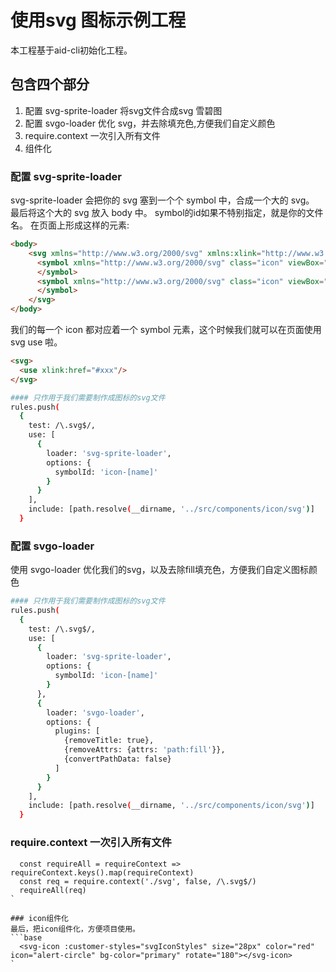 # 使用svg 图标示例工程

本工程基于aid-cli初始化工程。


## 包含四个部分
1. 配置 svg-sprite-loader 将svg文件合成svg 雪碧图
2. 配置 svgo-loader 优化 svg，并去除填充色,方便我们自定义颜色
3. require.context 一次引入所有文件
4. 组件化

### 配置 svg-sprite-loader

svg-sprite-loader 会把你的 svg 塞到一个个 symbol 中，合成一个大的 svg。
最后将这个大的 svg 放入 body 中。
symbol的id如果不特别指定，就是你的文件名。
在页面上形成这样的元素:

```html
<body>
    <svg xmlns="http://www.w3.org/2000/svg" xmlns:xlink="http://www.w3.org/1999/xlink" id="__SVG_SPRITE_NODE__">
      <symbol xmlns="http://www.w3.org/2000/svg" class="icon" viewBox="0 0 1024 1024" id="xxx">
      </symbol>
      <symbol xmlns="http://www.w3.org/2000/svg" class="icon" viewBox="0 0 1024 1024" id="xxx">
      </symbol>
    </svg>
</body>
```

我们的每一个 icon 都对应着一个 symbol 元素，这个时候我们就可以在页面使用 svg use 啦。
```html
<svg>
  <use xlink:href="#xxx"/>
</svg>
```

```bash
#### 只作用于我们需要制作成图标的svg文件
rules.push(
  {
    test: /\.svg$/,
    use: [
      {
        loader: 'svg-sprite-loader',
        options: {
          symbolId: 'icon-[name]'
        }
      }
    ],
    include: [path.resolve(__dirname, '../src/components/icon/svg')]
  }
```

### 配置 svgo-loader

使用 svgo-loader 优化我们的svg，以及去除fill填充色，方便我们自定义图标颜色

```bash
#### 只作用于我们需要制作成图标的svg文件
rules.push(
  {
    test: /\.svg$/,
    use: [
      {
        loader: 'svg-sprite-loader',
        options: {
          symbolId: 'icon-[name]'
        }
      },
      {
        loader: 'svgo-loader',
        options: {
          plugins: [
            {removeTitle: true},
            {removeAttrs: {attrs: 'path:fill'}},
            {convertPathData: false}
          ]
        }
      }
    ],
    include: [path.resolve(__dirname, '../src/components/icon/svg')]
  }
```

### require.context 一次引入所有文件

```base
  const requireAll = requireContext => requireContext.keys().map(requireContext)
  const req = require.context('./svg', false, /\.svg$/)
  requireAll(req)
`

### icon组件化
最后，把icon组件化，方便项目使用。
```base
  <svg-icon :customer-styles="svgIconStyles" size="28px" color="red" icon="alert-circle" bg-color="primary" rotate="180"></svg-icon>
`



